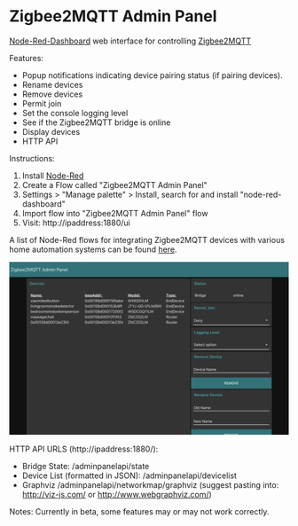# Zigbee2MQTT Admin Panel
[Node-Red-Dashboard](https://github.com/node-red/node-red-dashboard) web interface for controlling [Zigbee2MQTT](https://github.com/Koenkk/zigbee2mqtt)

Features:
* Popup notifications indicating device pairing status (if pairing devices).
* Rename devices
* Remove devices
* Permit join
* Set the console logging level
* See if the Zigbee2MQTT bridge is online
* Display devices
* HTTP API

Instructions:

1) Install [Node-Red](https://nodered.org/)
2) Create a Flow called "Zigbee2MQTT Admin Panel"
3) Settings > "Manage palette" > Install, search for and install "node-red-dashboard"
4) Import flow into "Zigbee2MQTT Admin Panel" flow
5) Visit: http://ipaddress:1880/ui

A list of Node-Red flows for integrating Zigbee2MQTT devices with various home automation systems can be found [here](https://github.com/ben423423n32j14e/zigbee2mqttflowdevices).


![Screenshot](screenshot.png)

HTTP API URLS (http://ipaddress:1880/):

* Bridge State: /adminpanelapi/state
* Device List (formatted in JSON): /adminpanelapi/devicelist
* Graphviz /adminpanelapi/networkmap/graphviz (suggest pasting into: http://viz-js.com/ or http://www.webgraphviz.com/)

Notes:
Currently in beta, some features may or may not work correctly.
